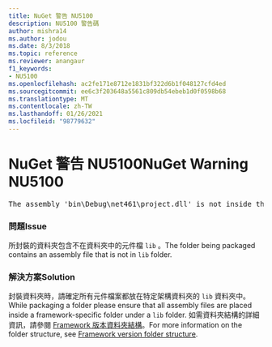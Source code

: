 ```yaml
---
title: NuGet 警告 NU5100
description: NU5100 警告碼
author: mishra14
ms.author: jodou
ms.date: 8/3/2018
ms.topic: reference
ms.reviewer: anangaur
f1_keywords:
- NU5100
ms.openlocfilehash: ac2fe171e8712e1831bf322d6b1f048127cfd4ed
ms.sourcegitcommit: ee6c3f203648a5561c809db54ebeb1d0f0598b68
ms.translationtype: MT
ms.contentlocale: zh-TW
ms.lasthandoff: 01/26/2021
ms.locfileid: "98779632"
---
```

# <a name="nuget-warning-nu5100"></a><span data-ttu-id="0c25f-103">NuGet 警告 NU5100</span><span class="sxs-lookup"><span data-stu-id="0c25f-103">NuGet Warning NU5100</span></span>
<pre>The assembly 'bin\Debug\net461\project.dll' is not inside the 'lib' folder and hence it won't be added as a reference when the package is installed into a project. Move it into the 'lib' folder if it needs to be referenced.</pre>

### <a name="issue"></a><span data-ttu-id="0c25f-104">問題</span><span class="sxs-lookup"><span data-stu-id="0c25f-104">Issue</span></span>

<span data-ttu-id="0c25f-105">所封裝的資料夾包含不在資料夾中的元件檔 `lib` 。</span><span class="sxs-lookup"><span data-stu-id="0c25f-105">The folder being packaged contains an assembly file that is not in `lib` folder.</span></span>


### <a name="solution"></a><span data-ttu-id="0c25f-106">解決方案</span><span class="sxs-lookup"><span data-stu-id="0c25f-106">Solution</span></span>

<span data-ttu-id="0c25f-107">封裝資料夾時，請確定所有元件檔案都放在特定架構資料夾的 `lib` 資料夾中。</span><span class="sxs-lookup"><span data-stu-id="0c25f-107">While packaging a folder please ensure that all assembly files are placed inside a framework-specific folder under a `lib` folder.</span></span> <span data-ttu-id="0c25f-108">如需資料夾結構的詳細資訊，請參閱 [Framework 版本資料夾結構](../../create-packages/supporting-multiple-target-frameworks.md#framework-version-folder-structure)。</span><span class="sxs-lookup"><span data-stu-id="0c25f-108">For more information on the folder structure, see [Framework version folder structure](../../create-packages/supporting-multiple-target-frameworks.md#framework-version-folder-structure).</span></span>

